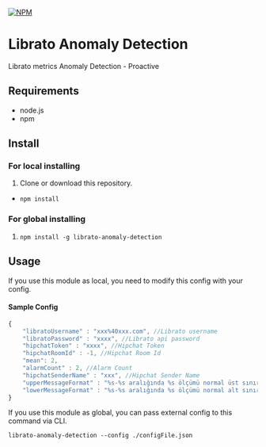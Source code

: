 [![NPM](https://nodei.co/npm/librato-anomaly-detection.png?compact=true)](https://npmjs.org/package/librato-anomaly-detection)

# Librato Anomaly Detection
Librato metrics Anomaly Detection - Proactive

## Requirements

* node.js
* npm

## Install

### For local installing

1. Clone or download this repository.
- `npm install`

### For global installing

1. `npm install -g librato-anomaly-detection`

## Usage

If you use this module as local, you need to modify this config with your config.

#### Sample Config

```javascript
{
    "libratoUsername" : "xxx%40xxx.com", //Librato username
    "libratoPassword" : "xxxx", //Librato api password
    "hipchatToken" : "xxxx", //Hipchat Token
    "hipchatRoomId" : -1, //Hipchat Room Id
    "mean": 2,
    "alarmCount" : 2, //Alarm Count
    "hipchatSenderName" : "xxx", //Hipchat Sender Name
    "upperMessageFormat" : "%s-%s aralığında %s ölçümü normal üst sınır olan %d değerinin % %d üzerinde %d olarak kaydedilmiştir.", //Hipchat alarm text
    "lowerMessageFormat" : "%s-%s aralığında %s ölçümü normal alt sınır olan %d değerinin % %d altında %d olarak kaydedilmiştir." //Hipchat alarm text
}
```

If you use this module as global, you can pass external config to this command via CLI.

`librato-anomaly-detection --config ./configFile.json`
